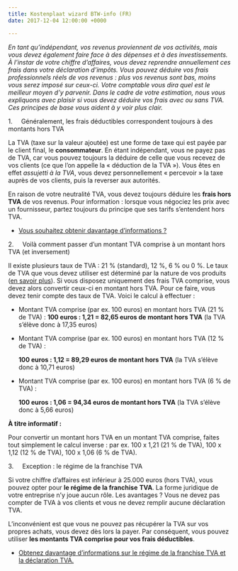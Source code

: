 ```yaml
---
title: Kostenplaat wizard BTW-info (FR)
date: 2017-12-04 12:00:00 +0000

---
```

_En tant qu’indépendant, vos revenus proviennent de vos activités, mais vous devez également faire face à des dépenses et à des investissements. À l’instar de votre chiffre d’affaires, vous devez reprendre annuellement ces frais dans votre déclaration d’impôts. Vous pouvez déduire vos frais professionnels réels de vos revenus : plus vos revenus sont bas, moins vous serez imposé sur ceux-ci. Votre comptable vous dira quel est le meilleur moyen d’y parvenir. Dans le cadre de votre estimation, nous vous expliquons avec plaisir si vous devez déduire vos frais avec ou sans TVA._ _Ces principes de base vous aident à y voir plus clair._

1\.     Généralement, les frais déductibles correspondent toujours à des montants hors TVA

La TVA (taxe sur la valeur ajoutée) est une forme de taxe qui est payée par le client final, le **consommateur**. En étant indépendant, vous ne payez pas de TVA, car vous pouvez toujours la déduire de celle que vous recevez de vos clients (ce que l’on appelle la « déduction de la TVA »). Vous êtes en effet _assujetti à la TVA_, vous devez personnellement « percevoir » la taxe auprès de vos clients, puis la reverser aux autorités.

En raison de votre neutralité TVA, vous devez toujours déduire les **frais hors TVA** de vos revenus. Pour information : lorsque vous négociez les prix avec un fournisseur, partez toujours du principe que ses tarifs s’entendent hors TVA.

* [Vous souhaitez obtenir davantage d’informations ?]()

2\.     Voilà comment passer d’un montant TVA comprise à un montant hors TVA (et inversement)

Il existe plusieurs taux de TVA : 21 % (standard), 12 %, 6 % ou 0 %. Le taux de TVA que vous devez utiliser est déterminé par la nature de vos produits ([en savoir plus](https://www.xerius.be/fr-be/drive/activiteiten/simulatie-activiteiten-uitvoeren-nl/btw-voor-starters)). Si vous disposez uniquement des frais TVA comprise, vous devez alors convertir ceux-ci en montant hors TVA. Pour ce faire, vous devez tenir compte des taux de TVA. Voici le calcul à effectuer :

* Montant TVA comprise (par ex. 100 euros) en montant hors TVA (21 % de TVA) :           **100 euros : 1,21 = 82,65 euros de montant hors TVA** (la TVA s’élève donc à 17,35 euros)
* Montant TVA comprise (par ex. 100 euros) en montant hors TVA (12 % de TVA) :

  **100 euros : 1,12 = 89,29 euros de montant hors TVA** (la TVA s’élève donc à 10,71 euros)
* Montant TVA comprise (par ex. 100 euros) en montant hors TVA (6 % de TVA) :

  **100 euros : 1,06 = 94,34 euros de montant hors TVA** (la TVA s’élève donc à 5,66 euros)

**À titre informatif :**

Pour convertir un montant hors TVA en un montant TVA comprise, faites tout simplement le calcul inverse : par ex. 100 x 1,21 (21 % de TVA), 100 x 1,12 (12 % de TVA), 100 x 1,06 (6 % de TVA).

3\.     Exception : le régime de la franchise TVA

Si votre chiffre d’affaires est inférieur à 25.000 euros (hors TVA), vous pouvez opter pour **le régime de la franchise** **TVA**. La forme juridique de votre entreprise n’y joue aucun rôle. Les avantages ? Vous ne devez pas compter de TVA à vos clients et vous ne devez remplir aucune déclaration TVA.

L’inconvénient est que vous ne pouvez pas récupérer la TVA sur vos propres achats, vous devez dès lors la payer. Par conséquent, vous pouvez utiliser **les montants TVA comprise pour vos frais déductibles**.

* [Obtenez davantage d’informations sur le régime de la franchise TVA et la déclaration TVA.](https://www.xerius.be/fr-be/drive/activiteiten/simulatie-activiteiten-uitvoeren-nl/btw-voor-starters)